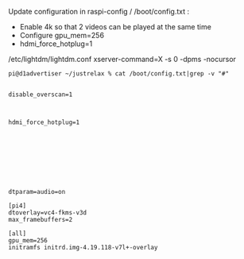 Update configuration in raspi-config / /boot/config.txt :
  - Enable 4k so that 2 videos can be played at the same time
  - Configure gpu_mem=256
  - hdmi_force_hotplug=1

/etc/lightdm/lightdm.conf
xserver-command=X -s 0 -dpms -nocursor

```
pi@d1advertiser ~/justrelax % cat /boot/config.txt|grep -v "#"


disable_overscan=1



hdmi_force_hotplug=1









dtparam=audio=on

[pi4]
dtoverlay=vc4-fkms-v3d
max_framebuffers=2

[all]
gpu_mem=256
initramfs initrd.img-4.19.118-v7l+-overlay
```
